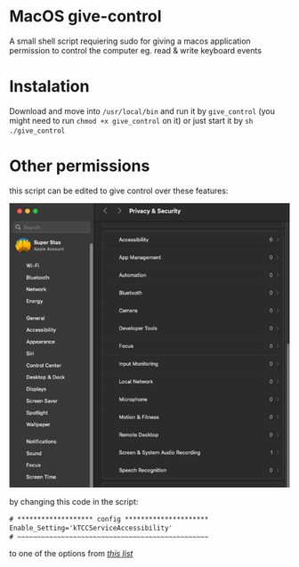 # MacOS give-control
A small shell script requiering sudo for giving a macos application permission to control the computer eg. read &amp; write keyboard events

# Instalation
Download and move into `/usr/local/bin` and run it by `give_control` (you might need  to run `chmod +x give_control` on it) or just start it by `sh ./give_control`

# Other permissions
this script can be edited to give control over these features:

![image info](./images/security_privacy.png)

by changing this code in the script:
```
# ******************* config *********************
Enable_Setting='kTCCServiceAccessibility'
# ~~~~~~~~~~~~~~~~~~~~~~~~~~~~~~~~~~~~~~~~~~~~~~~~
```
to one of the options from
_[this list](https://github.com/AtlasGondal/macos-pentesting-resources/blob/main/tccd/kTCCService.md)_
